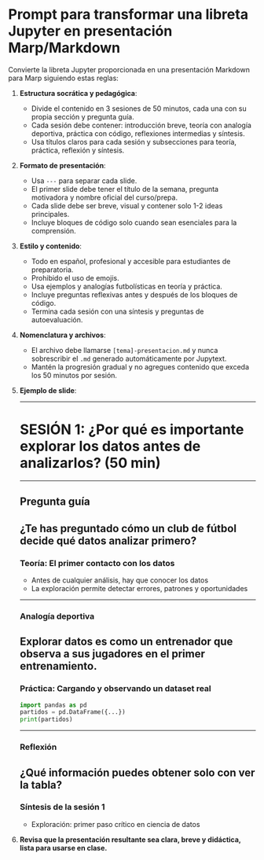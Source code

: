 # Prompt para transformar una libreta Jupyter en presentación Marp/Markdown

Convierte la libreta Jupyter proporcionada en una presentación Markdown para Marp siguiendo estas reglas:

1. **Estructura socrática y pedagógica**:
   - Divide el contenido en 3 sesiones de 50 minutos, cada una con su propia sección y pregunta guía.
   - Cada sesión debe contener: introducción breve, teoría con analogía deportiva, práctica con código, reflexiones intermedias y síntesis.
   - Usa títulos claros para cada sesión y subsecciones para teoría, práctica, reflexión y síntesis.

2. **Formato de presentación**:
   - Usa `---` para separar cada slide.
   - El primer slide debe tener el título de la semana, pregunta motivadora y nombre oficial del curso/prepa.
   - Cada slide debe ser breve, visual y contener solo 1-2 ideas principales.
   - Incluye bloques de código solo cuando sean esenciales para la comprensión.

3. **Estilo y contenido**:
   - Todo en español, profesional y accesible para estudiantes de preparatoria.
   - Prohibido el uso de emojis.
   - Usa ejemplos y analogías futbolísticas en teoría y práctica.
   - Incluye preguntas reflexivas antes y después de los bloques de código.
   - Termina cada sesión con una síntesis y preguntas de autoevaluación.

4. **Nomenclatura y archivos**:
   - El archivo debe llamarse `[tema]-presentacion.md` y nunca sobrescribir el `.md` generado automáticamente por Jupytext.
   - Mantén la progresión gradual y no agregues contenido que exceda los 50 minutos por sesión.

5. **Ejemplo de slide**:

   ---
   # SESIÓN 1: ¿Por qué es importante explorar los datos antes de analizarlos? (50 min)
   ---
   ## Pregunta guía
   ¿Te has preguntado cómo un club de fútbol decide qué datos analizar primero?
   ---
   ### Teoría: El primer contacto con los datos
   - Antes de cualquier análisis, hay que conocer los datos
   - La exploración permite detectar errores, patrones y oportunidades
   ---
   ### Analogía deportiva
   Explorar datos es como un entrenador que observa a sus jugadores en el primer entrenamiento.
   ---
   ### Práctica: Cargando y observando un dataset real
   ```python
   import pandas as pd
   partidos = pd.DataFrame({...})
   print(partidos)
   ```
   ---
   ### Reflexión
   ¿Qué información puedes obtener solo con ver la tabla?
   ---
   ### Síntesis de la sesión 1
   - Exploración: primer paso crítico en ciencia de datos

6. **Revisa que la presentación resultante sea clara, breve y didáctica, lista para usarse en clase.**
